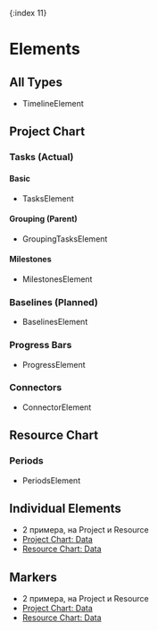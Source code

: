 {:index 11}
# Elements

## All Types

* TimelineElement

## Project Chart

### Tasks (Actual)

#### Basic

* TasksElement

#### Grouping (Parent)

* GroupingTasksElement

#### Milestones

* MilestonesElement

### Baselines (Planned)

* BaselinesElement

### Progress Bars

* ProgressElement

### Connectors

* ConnectorElement

## Resource Chart

### Periods

* PeriodsElement

## Individual Elements

* 2 примера, на Project и Resource
* [Project Chart: Data](#Project_Chart#data_fields)
* [Resource Chart: Data](#Resource_Chart#data_fields)

## Markers

* 2 примера, на Project и Resource
* [Project Chart: Data](#Project_Chart#data_fields)
* [Resource Chart: Data](#Resource_Chart#data_fields)